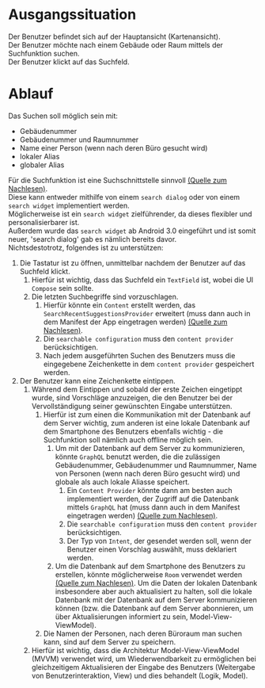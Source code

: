 # Ausgangssituation
Der Benutzer befindet sich auf der Hauptansicht (Kartenansicht).  
Der Benutzer möchte nach einem Gebäude oder Raum mittels der Suchfunktion suchen.  
Der Benutzer klickt auf das Suchfeld.

# Ablauf

Das Suchen soll möglich sein mit: 
- Gebäudenummer
- Gebäudenummer und Raumnummer
- Name einer Person (wenn nach deren Büro gesucht wird)
- lokaler Alias
- globaler Alias

Für die Suchfunktion ist eine Suchschnittstelle sinnvoll [(Quelle zum Nachlesen)](#https://developer.android.com/guide/topics/search/search-dialog).  
Diese kann entweder mithilfe von einem `search dialog` oder von einem `search widget` implementiert werden.  
Möglicherweise ist ein `search widget` zielführender, da dieses flexibler und personalisierbarer ist.  
Außerdem wurde das `search widget` ab Android 3.0 eingeführt und ist somit neuer, 'search dialog' gab es nämlich bereits davor.  
Nichtsdestotrotz, folgendes ist zu unterstützen:
1. Die Tastatur ist zu öffnen, unmittelbar nachdem der Benutzer auf das Suchfeld klickt.
    1. Hierfür ist wichtig, dass das Suchfeld ein `TextField` ist, wobei die UI `Compose` sein sollte.
    1. Die letzten Suchbegriffe sind vorzuschlagen.
        1. Hierfür könnte ein `Content` erstellt werden, das `SearchRecentSuggestionsProvider` erweitert (muss dann auch in dem Manifest der App eingetragen werden) [(Quelle zum Nachlesen)](#https://developer.android.com/guide/topics/search/adding-recent-query-suggestions).
        1. Die `searchable configuration` muss den `content provider` berücksichtigen.
        1. Nach jedem ausgeführten Suchen des Benutzers muss die eingegebene Zeichenkette in dem `content provider` gespeichert werden.
1. Der Benutzer kann eine Zeichenkette eintippen.
    1. Während dem Eintippen und sobald der erste Zeichen eingetippt wurde, sind Vorschläge anzuzeigen, die den Benutzer bei der Vervollständigung seiner gewünschten Eingabe unterstützen.
        1. Hierfür ist zum einen die Kommunikation mit der Datenbank auf dem Server wichtig, zum anderen ist eine lokale Datenbank auf dem Smartphone des Benutzers ebenfalls wichtig - die Suchfunktion soll nämlich auch offline möglich sein.
            1. Um mit der Datenbank auf dem Server zu kommunizieren, könnte `GraphQL` benutzt werden, die die zulässigen Gebäudenummer, Gebäudenummer und Raumnummer, Name von Personen (wenn nach deren Büro gesucht wird) und globale als auch lokale Aliasse speichert.
                1. Ein `Content Provider` könnte dann am besten auch implementiert werden, der Zugriff auf die Datenbank mittels `GraphQL` hat (muss dann auch in dem Manifest eingetragen werden) [(Quelle zum Nachlesen)](#https://developer.android.com/guide/topics/search/adding-custom-suggestions).
                1. Die `searchable configuration` muss den `content provider` berücksichtigen.
                1. Der Typ von `Intent`, der gesendet werden soll, wenn der Benutzer einen Vorschlag auswählt, muss deklariert werden.
            1. Um die Datenbank auf dem Smartphone des Benutzers zu erstellen, könnte möglicherweise `Room` verwendet werden [(Quelle zum Nachlesen)](#https://developer.android.com/training/data-storage/room). Um die Daten der lokalen Datenbank insbesondere aber auch aktualisiert zu halten, soll die lokale Datenbank mit der Datenbank auf dem Server kommunizieren können (bzw. die Datenbank auf dem Server abonnieren, um über Aktualisierungen informiert zu sein, Model-View-ViewModel).
        1. Die Namen der Personen, nach deren Büroraum man suchen kann, sind auf dem Server zu speichern.
    1. Hierfür ist wichtig, dass die Architektur Model-View-ViewModel (MVVM) verwendet wird, um Wiederwendbarkeit zu ermöglichen bei gleichzeitigem Aktualisieren der Eingabe des Benutzers (Weitergabe von Benutzerinteraktion, View) und dies behandelt (Logik, Model).
